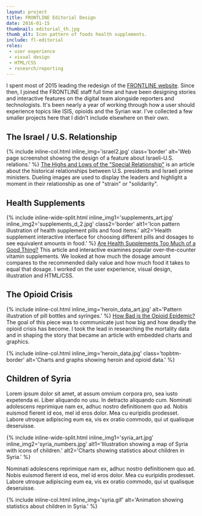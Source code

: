 ```yaml
---
layout: project
title: FRONTLINE Editorial Design
date: 2016-01-15
thumbnail: editorial_th.jpg
thumb_alt: Icon pattern of foods health supplements.
include: fl-editorial
roles:
 - user experience
 - visual design
 - HTML/CSS
 - research/reporting
---
```


I spent most of 2015 leading the redesign of the [FRONTLINE website](http://www.pbs.org/wgbh/frontline/). Since then, I joined the FRONTLINE staff full time and have been designing stories and interactive features on the digital team alongside reporters and technologists. It's been nearly a year of working through how a user should experience topics like ISIS, opioids and the Syrian war. I've collected a few smaller projects here that I didn't include elsewhere on their own.


## The Israel / U.S. Relationship
{% include inline-col.html inline_img='israel2.jpg' class='border' alt='Web page screenshot showing the design of a feature about Israeli-U.S. relations.' %}
[The Highs and Lows of the "Special Relationship"](http://www.pbs.org/wgbh/frontline/article/the-highs-and-lows-of-the-special-relationship/) is an article about the historical relationships between U.S. presidents and Israeli prime ministers. Dueling images are used to display the leaders and highlight a moment in their relationship as one of "strain" or "solidarity".

## Health Supplements
{% include inline-wide-split.html inline_img1='supplements_art.jpg' inline_img2='supplements_d_2.jpg' class2='border' alt1='Icon pattern illustration of health supplement pills and food items.' alt2='Health supplement interactive interface for choosing different pills and dosages to see equivalent amounts in food.' %}
[Are Health Supplements Too Much of a Good Thing?](http://www.pbs.org/wgbh/frontline/article/are-health-supplements-too-much-of-a-good-thing/) This article and interactive examines popular over-the-counter vitamin supplements. We looked at how much the dosage amount compares to the recommended daily value and how much food it takes to equal that dosage. I worked on the user experience, visual design, illustration and HTML/CSS.

## The Opioid Crisis
{% include inline-col.html inline_img='heroin_data_art.jpg' alt='Pattern illustration of pill bottles and syringes.' %}
[How Bad is the Opioid Epidemic?](http://www.pbs.org/wgbh/frontline/article/how-bad-is-the-opioid-epidemic/) The goal of this piece was to communicate just how big and how deadly the opioid crisis has become. I took the lead in researching the mortality data and in shaping the story that became an article with embedded charts and graphics.

{% include inline-col.html inline_img='heroin_data.jpg' class='topbtm-border' alt='Charts and graphs showing heroin and opioid data.' %}

## Children of Syria
Lorem ipsum dolor sit amet, at assum omnium corpora pro, sea iusto expetenda ei. Liber aliquando no usu. In detracto aliquando cum. Nominati adolescens reprimique nam ex, adhuc nostro definitionem quo ad. Nobis euismod fierent id eos, mel id eros dolor. Mea cu euripidis prodesset. Labore utroque adipiscing eum ea, vis ex oratio commodo, qui ut qualisque deseruisse.

{% include inline-wide-split.html inline_img1='syria_art.jpg' inline_img2='syria_numbers.jpg' alt1='Illustration showing a map of Syria with icons of children.' alt2='Charts showing statistics about children in Syria.' %}

Nominati adolescens reprimique nam ex, adhuc nostro definitionem quo ad. Nobis euismod fierent id eos, mel id eros dolor. Mea cu euripidis prodesset. Labore utroque adipiscing eum ea, vis ex oratio commodo, qui ut qualisque deseruisse.

{% include inline-col.html inline_img='syria.gif' alt='Animation showing statistics about children in Syria.' %}
